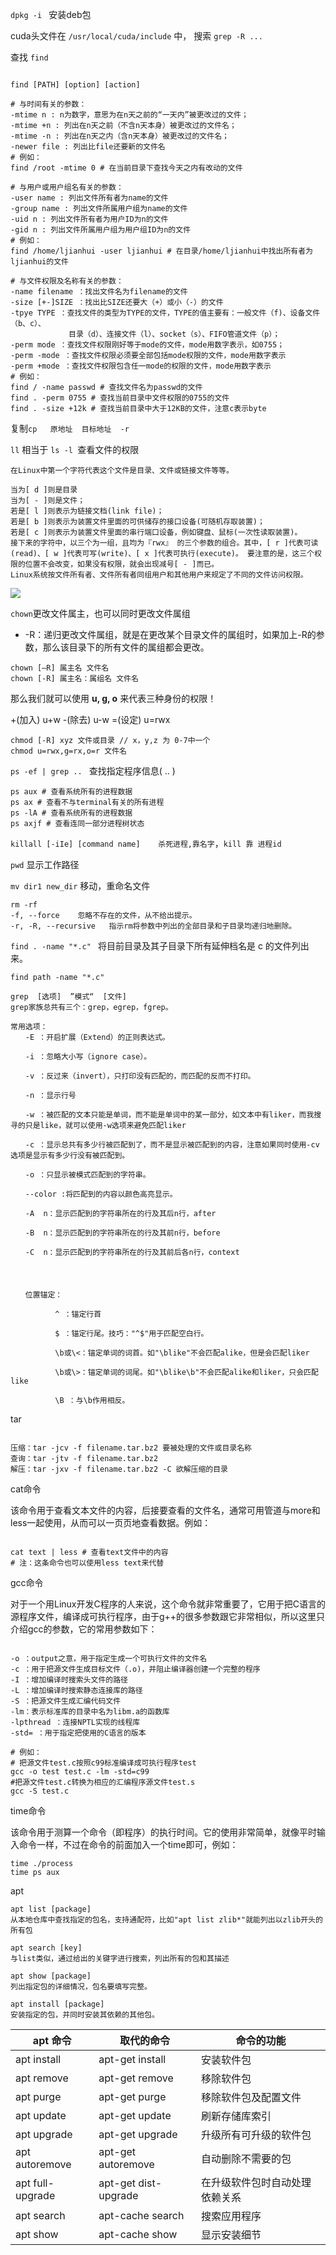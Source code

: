 `dpkg -i `  安装deb包

cuda头文件在  `/usr/local/cuda/include` 中， 搜索 `grep -R ...`

查找 `find`

```

find [PATH] [option] [action]  
  
# 与时间有关的参数：  
-mtime n : n为数字，意思为在n天之前的“一天内”被更改过的文件；  
-mtime +n : 列出在n天之前（不含n天本身）被更改过的文件名；  
-mtime -n : 列出在n天之内（含n天本身）被更改过的文件名；  
-newer file : 列出比file还要新的文件名  
# 例如：  
find /root -mtime 0 # 在当前目录下查找今天之内有改动的文件  
  
# 与用户或用户组名有关的参数：  
-user name : 列出文件所有者为name的文件  
-group name : 列出文件所属用户组为name的文件  
-uid n : 列出文件所有者为用户ID为n的文件  
-gid n : 列出文件所属用户组为用户组ID为n的文件  
# 例如：  
find /home/ljianhui -user ljianhui # 在目录/home/ljianhui中找出所有者为ljianhui的文件  
  
# 与文件权限及名称有关的参数：  
-name filename ：找出文件名为filename的文件  
-size [+-]SIZE ：找出比SIZE还要大（+）或小（-）的文件  
-tpye TYPE ：查找文件的类型为TYPE的文件，TYPE的值主要有：一般文件（f)、设备文件（b、c）、  
             目录（d）、连接文件（l）、socket（s）、FIFO管道文件（p）；  
-perm mode ：查找文件权限刚好等于mode的文件，mode用数字表示，如0755；  
-perm -mode ：查找文件权限必须要全部包括mode权限的文件，mode用数字表示  
-perm +mode ：查找文件权限包含任一mode的权限的文件，mode用数字表示  
# 例如：  
find / -name passwd # 查找文件名为passwd的文件  
find . -perm 0755 # 查找当前目录中文件权限的0755的文件  
find . -size +12k # 查找当前目录中大于12KB的文件，注意c表示byte  
```





复制`cp   原地址  目标地址  -r`

  `ll`  相当于 `ls -l `查看文件的权限

```
在Linux中第一个字符代表这个文件是目录、文件或链接文件等等。

当为[ d ]则是目录
当为[ - ]则是文件；
若是[ l ]则表示为链接文档(link file)；
若是[ b ]则表示为装置文件里面的可供储存的接口设备(可随机存取装置)；
若是[ c ]则表示为装置文件里面的串行端口设备，例如键盘、鼠标(一次性读取装置)。
接下来的字符中，以三个为一组，且均为『rwx』 的三个参数的组合。其中，[ r ]代表可读(read)、[ w ]代表可写(write)、[ x ]代表可执行(execute)。 要注意的是，这三个权限的位置不会改变，如果没有权限，就会出现减号[ - ]而已。
Linux系统按文件所有者、文件所有者同组用户和其他用户来规定了不同的文件访问权限。

```

![](<https://www.runoob.com/wp-content/uploads/2014/06/363003_1227493859FdXT.png>)





`chown`更改文件属主，也可以同时更改文件属组  

- -R：递归更改文件属组，就是在更改某个目录文件的属组时，如果加上-R的参数，那么该目录下的所有文件的属组都会更改。

```
chown [–R] 属主名 文件名
chown [-R] 属主名：属组名 文件名
```

那么我们就可以使用 **u, g, o** 来代表三种身份的权限！

+(加入)    u+w
-(除去)    u-w
=(设定)   u=rwx

```
chmod [-R] xyz 文件或目录 // x，y,z 为 0-7中一个
chmod u=rwx,g=rx,o=r 文件名
```





`ps -ef | grep .. ` 查找指定程序信息( .. )

```
ps aux # 查看系统所有的进程数据  
ps ax # 查看不与terminal有关的所有进程  
ps -lA # 查看系统所有的进程数据  
ps axjf # 查看连同一部分进程树状态  
```



`killall [-iIe] [command name]    杀死进程,靠名字`，`kill 靠 进程id`



 `pwd` 显示工作路径

`mv dir1 new_dir` 移动，重命名文件

```
rm -rf 
-f, --force    忽略不存在的文件，从不给出提示。
-r, -R, --recursive   指示rm将参数中列出的全部目录和子目录均递归地删除。
```

`find . -name "*.c" `  将目前目录及其子目录下所有延伸档名是 c 的文件列出来。

`find path -name "*.c"`

```
grep  [选项]  ”模式“  [文件]
grep家族总共有三个：grep，egrep，fgrep。

常用选项：
　　-E ：开启扩展（Extend）的正则表达式。

　　-i ：忽略大小写（ignore case）。

　　-v ：反过来（invert），只打印没有匹配的，而匹配的反而不打印。

　　-n ：显示行号

　　-w ：被匹配的文本只能是单词，而不能是单词中的某一部分，如文本中有liker，而我搜寻的只是like，就可以使用-w选项来避免匹配liker

　　-c ：显示总共有多少行被匹配到了，而不是显示被匹配到的内容，注意如果同时使用-cv选项是显示有多少行没有被匹配到。

　　-o ：只显示被模式匹配到的字符串。

　　--color :将匹配到的内容以颜色高亮显示。

　　-A  n：显示匹配到的字符串所在的行及其后n行，after

　　-B  n：显示匹配到的字符串所在的行及其前n行，before

　　-C  n：显示匹配到的字符串所在的行及其前后各n行，context
　
　
　
　　位置锚定：

　　　　　　^ ：锚定行首

　　　　　　$ ：锚定行尾。技巧："^$"用于匹配空白行。

　　　　　　\b或\<：锚定单词的词首。如"\blike"不会匹配alike，但是会匹配liker

　　　　　　\b或\>：锚定单词的词尾。如"\blike\b"不会匹配alike和liker，只会匹配like

　　　　　　\B ：与\b作用相反。
```

tar 

```

压缩：tar -jcv -f filename.tar.bz2 要被处理的文件或目录名称  
查询：tar -jtv -f filename.tar.bz2  
解压：tar -jxv -f filename.tar.bz2 -C 欲解压缩的目录  

```

cat命令

该命令用于查看文本文件的内容，后接要查看的文件名，通常可用管道与more和less一起使用，从而可以一页页地查看数据。例如：

```

cat text | less # 查看text文件中的内容  
# 注：这条命令也可以使用less text来代替  
```

gcc命令

对于一个用Linux开发C程序的人来说，这个命令就非常重要了，它用于把C语言的源程序文件，编译成可执行程序，由于g++的很多参数跟它非常相似，所以这里只介绍gcc的参数，它的常用参数如下：

```

-o ：output之意，用于指定生成一个可执行文件的文件名  
-c ：用于把源文件生成目标文件（.o)，并阻止编译器创建一个完整的程序  
-I ：增加编译时搜索头文件的路径  
-L ：增加编译时搜索静态连接库的路径  
-S ：把源文件生成汇编代码文件  
-lm：表示标准库的目录中名为libm.a的函数库  
-lpthread ：连接NPTL实现的线程库  
-std= ：用于指定把使用的C语言的版本  
  
# 例如：  
# 把源文件test.c按照c99标准编译成可执行程序test  
gcc -o test test.c -lm -std=c99  
#把源文件test.c转换为相应的汇编程序源文件test.s  
gcc -S test.c  
```

time命令

该命令用于测算一个命令（即程序）的执行时间。它的使用非常简单，就像平时输入命令一样，不过在命令的前面加入一个time即可，例如：

```
time ./process  
time ps aux  
```

apt

```
apt list [package]
从本地仓库中查找指定的包名，支持通配符，比如"apt list zlib*"就能列出以zlib开头的所有包

apt search [key]
与list类似，通过给出的关键字进行搜索，列出所有的包和其描述

apt show [package]
列出指定包的详细情况，包名要填写完整。

apt install [package]
安装指定的包，并同时安装其依赖的其他包。
```

| apt 命令         | 取代的命令           | 命令的功能                     |
| ---------------- | -------------------- | ------------------------------ |
| apt install      | apt-get install      | 安装软件包                     |
| apt remove       | apt-get remove       | 移除软件包                     |
| apt purge        | apt-get purge        | 移除软件包及配置文件           |
| apt update       | apt-get update       | 刷新存储库索引                 |
| apt upgrade      | apt-get upgrade      | 升级所有可升级的软件包         |
| apt autoremove   | apt-get autoremove   | 自动删除不需要的包             |
| apt full-upgrade | apt-get dist-upgrade | 在升级软件包时自动处理依赖关系 |
| apt search       | apt-cache search     | 搜索应用程序                   |
| apt show         | apt-cache show       | 显示安装细节                   |